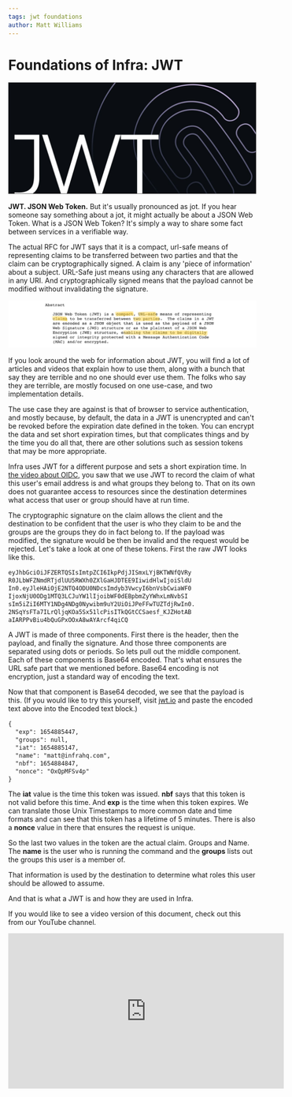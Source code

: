 ```yaml
---
tags: jwt foundations
author: Matt Williams
---
```


# Foundations of Infra: JWT

![Infra on jwt](https://raw.githubusercontent.com/infrahq/blog/main/assets/img/JWTHero.jpg)

**JWT. JSON Web Token.** But it's usually pronounced as jot. If you hear someone say something about a jot, it might actually be about a JSON Web Token. What is a JSON Web Token? It's simply a way to share some fact between services in a verifiable way.

The actual RFC for JWT says that it is a compact, url-safe means of representing claims to be transferred between two parties and that the claim can be cryptographically signed. A claim is any 'piece of information' about a subject. URL-Safe just means using any characters that are allowed in any URI. And cryptographically signed means that the payload cannot be modified without invalidating the signature.

![Infra on jwt](https://raw.githubusercontent.com/infrahq/blog/main/assets/img/jwtspec.jpg)

If you look around the web for information about JWT, you will find a lot of articles and videos that explain how to use them, along with a bunch that say they are terrible and no one should ever use them. The folks who say they are terrible, are mostly focused on one use-case, and two implementation details.

The use case they are against is that of browser to service authentication, and mostly because, by default, the data in a JWT is unencrypted and can't be revoked before the expiration date defined in the token. You can encrypt the data and set short expiration times, but that complicates things and by the time you do all that, there are other solutions such as session tokens that may be more appropriate.

Infra uses JWT for a different purpose and sets a short expiration time. In [the video about OIDC](2022-06-06-foundations-of-infra.md), you saw that we use JWT to record the claim of what this user's email address is and what groups they belong to. That on its own does not guarantee access to resources since the destination determines what access that user or group should have at run time.

The cryptographic signature on the claim allows the client and the destination to be confident that the user is who they claim to be and the groups are the groups they do in fact belong to. If the payload was modified, the signature would be then be invalid and the request would be rejected. Let's take a look at one of these tokens. First the raw JWT looks like this.

```
eyJhbGciOiJFZERTQSIsImtpZCI6IkpPdjJISmxLYjBKTWNfQVRy
R0JLbWFZNmdRTjdlUU5RWXh0ZXlGaHJDTEE9IiwidHlwIjoiSldU
In0.eyJleHAiOjE2NTQ4ODU0NDcsImdyb3VwcyI6bnVsbCwiaWF0
IjoxNjU0ODg1MTQ3LCJuYW1lIjoibWF0dEBpbmZyYWhxLmNvbSI
sIm5iZiI6MTY1NDg4NDg0Nywibm9uY2UiOiJPeFFwTUZTdjRwIn0.
2NSqYsFTa7ILrQljqKOa5Sx51lcPisITkQGtCCSaesf_KJZHotAB
aIARPPvBiu4bQuGPxOOxA8wAYArcf4qiCQ
```

A JWT is made of three components. First there is the header, then the payload, and finally the signature. And those three components are separated using dots or periods. So lets pull out the middle component. Each of these components is Base64 encoded. That's what ensures the URL safe part that we mentioned before. Base64 encoding is not encryption, just a standard way of encoding the text.

Now that that component is Base64 decoded, we see that the payload is this. (If you would like to try this yourself, visit [jwt.io](https://jwt.io) and paste the encoded text above into the Encoded text block.)

```
{
  "exp": 1654885447,
  "groups": null,
  "iat": 1654885147,
  "name": "matt@infrahq.com",
  "nbf": 1654884847,
  "nonce": "OxQpMFSv4p"
}
```

The **iat** value is the time this token was issued. **nbf** says that this token is not valid before this time. And **exp** is the time when this token expires. We can translate those Unix Timestamps to more common date and time formats and can see that this token has a lifetime of 5 minutes. There is also a **nonce** value in there that ensures the request is unique.

So the last two values in the token are the actual claim. Groups and Name. The **name** is the user who is running the command and the **groups** lists out the groups this user is a member of.

That information is used by the destination to determine what roles this user should be allowed to assume.

And that is what a JWT is and how they are used in Infra.

If you would like to see a video version of this document, check out this from our YouTube channel.

<iframe width="560" height="315" src="https://www.youtube.com/embed/UuKXMDHzcPc" title="YouTube video player" frameborder="0" allow="accelerometer; autoplay; clipboard-write; encrypted-media; gyroscope; picture-in-picture" allowfullscreen></iframe>
